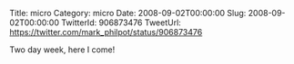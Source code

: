 Title: micro
Category: micro
Date: 2008-09-02T00:00:00
Slug: 2008-09-02T00:00:00
TwitterId: 906873476
TweetUrl: https://twitter.com/mark_philpot/status/906873476

Two day week, here I come!